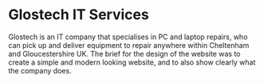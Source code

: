 # Glostech IT Services
Glostech is an IT company that specialises in PC and laptop repairs, who can pick up and deliver equipment to repair anywhere within Cheltenham and Gloucestershire UK. The brief for the design of the website was to create a simple and modern looking website, and to also show clearly what the company does. 
